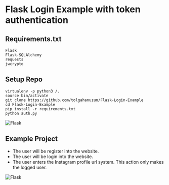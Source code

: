 # Flask Login Example with token authentication

## Requirements.txt
    Flask
    Flask-SQLAlchemy
    requests
    jwcrypto


## Setup Repo
```
virtualenv -p python3 /.
source bin/activate
git clone https://github.com/tolgahanuzun/Flask-Login-Example
cd Flask-Login-Example
pip install -r requirements.txt
python auth.py
```

![Flask](http://i.hizliresim.com/69pRXk.png)


## Example Project
- The user will be register into the website.
- The user will be login into the website.
- The user enters the Instagram profile url system. This action only makes the logged user.

![Flask](http://i.hizliresim.com/yEJd3M.png)
